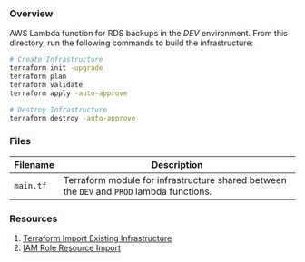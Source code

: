 ### Overview

AWS Lambda function for RDS backups in the *DEV* environment.  From this directory, run the following commands to build 
the infrastructure:

```bash
# Create Infrastructure
terraform init -upgrade
terraform plan
terraform validate
terraform apply -auto-approve

# Destroy Infrastructure
terraform destroy -auto-approve
```

### Files

| Filename            | Description                                                                                  |
|---------------------|----------------------------------------------------------------------------------------------|
| `main.tf`           | Terraform module for infrastructure shared between the `DEV` and `PROD` lambda functions.    |

### Resources

1. [Terraform Import Existing Infrastructure](https://learn.hashicorp.com/terraform/state/import)
2. [IAM Role Resource Import](https://www.terraform.io/docs/providers/aws/r/iam_role.html#import)